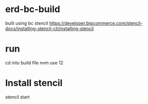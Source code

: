 # erd-bc-build
built using bc stencil 
https://developer.bigcommerce.com/stencil-docs/installing-stencil-cli/installing-stencil

# run
cd into build file
nvm use 12

# Install stencil
stencil start